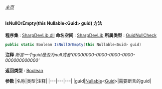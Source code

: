 ###### [主页](./Index.md "主页")
#### IsNullOrEmpty(this Nullable\<Guid\> guid) 方法
**程序集** : [SharpDevLib.dll](./SharpDevLib.assembly.md "SharpDevLib.dll")
**命名空间** : [SharpDevLib](./SharpDevLib.namespace.md "SharpDevLib")
**所属类型** : [GuidNullCheck](./SharpDevLib.GuidNullCheck.md "GuidNullCheck")
``` csharp
public static Boolean IsNullOrEmpty(this Nullable<Guid> guid)
```
**注释**
*断言一个guid是否为null或者'00000000-0000-0000-0000-000000000000'*

**返回类型** : [Boolean](https://learn.microsoft.com/en-us/dotnet/api/system.boolean "Boolean")

**参数**
|名称|类型|注释|
|---|---|---|
|guid|[Nullable](https://learn.microsoft.com/en-us/dotnet/api/system.nullable-1 "Nullable")\<[Guid](https://learn.microsoft.com/en-us/dotnet/api/system.guid "Guid")\>|需要断言的guid|

